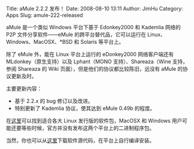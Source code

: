 Title: aMule 2.2.2 发布！
Date: 2008-08-10 13:11
Author: JimHu
Category: Apps
Slug: amule-222-released

aMule 是一个类似 Windows 平台下基于 Edonkey2000 和 Kademlia 网络的 P2P
文件分享软件——eMule 的跨平台替代品，它可以运行在
Linux、Windows、MacOSX、*BSD 和 Solaris 等平台上。

除了 eMule 外，能在 Linux 平台上运行的 eDonkey2000 网络客户端还有
MLdonkey（原生支持）以及 Lphant（MONO 支持）、Shareaza（Wine 支持，参阅
Shareaza 的 Wiki 页面），但是他们的协议都比较陈旧，远没有 aMule
的协议更新及时。

主要更新内容：

-   基于 2.2.x 的 bug 修订以及改进。
-   特别更新了 Kademlia 协议，使其达到 eMule 0.49b 的程度。

在[这里](http://forum.amule.org/index.php?board=69.0)可以找到适合各大
Linux 发行版的软件包，MacOSX 和 Windows
用户可能还要等些时候，官方并没有发布这两个平台上的二进制程序包。  

当然，你也可以从[这里](http://www.amule.org/files/files.php?cat=42)下载软件源代码，在平台上自行编译安装。
